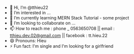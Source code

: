 - 👋 Hi, I’m @tthieu22
- 👀 I’m interested in ...
- 🌱 I’m currently learning MERN Stack Tutorial - some project
- 💞️ I’m looking to collaborate on ...
- 📫 How to reach me : phone _ 0563650708 || email : tthieu.dev.02@gmail.com || facebook : tt.hieu.22
- 😄 Pronouns: Hieu
- ⚡ Fun fact: I'm single and I'm looking for a girlfriend

<!---
tthieu22/tthieu22 is a ✨ special ✨ repository because its `README.md` (this file) appears on your GitHub profile.
You can click the Preview link to take a look at your changes.
--->
